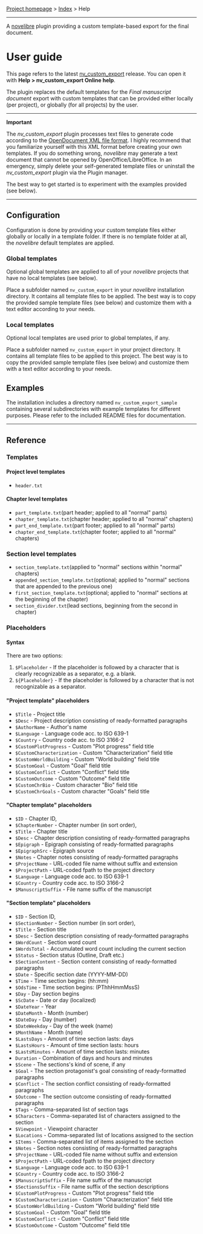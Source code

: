 [Project homepage](https://github.com/peter88213/nv_custom_export) > [Index](../) > Help

---

A [novelibre](https://github.com/peter88213/novelibre/) plugin providing a custom template-based export for the final document.


# User guide

This page refers to the latest 
[nv_custom_export](https://github.com/peter88213/nv_custom_export/) release.
You can open it with **Help > nv_custom_export Online help**.

The plugin replaces the default templates for the *Final manuscript document* export
with custom templates that can be provided either locally (per project), 
or globally (for all projects) by the user. 

---

**Important**

The *nv_custom_export* plugin processes text files to generate code according to the 
[OpenDocument XML file format](https://en.wikipedia.org/wiki/OpenDocument_technical_specification#content.xml). 
I highly recommend that you familiarize yourself with this XML format before creating your 
own templates. If you do something wrong, *novelibre* may generate a text document that cannot 
be opened by OpenOffice/LibreOffice. In an emergency, simply delete your self-generated 
template files or uninstall the *nv_custom_export* plugin via the Plugin manager. 

The best way to get started is to experiment with the examples provided (see below).

---


## Configuration

Configuration is done by providing your custom template files either globally
or locally in a template folder. 
If there is no template folder at all, the *novelibre* default templates are applied.
 

### Global templates

Optional global templates are applied to all of your *novelibre* projects
that have no local templates (see below).

Place a subfolder named `nv_custom_export` in your *novelibre* installation  directory.
It contains all template files to be applied. 
The best way is to copy the provided sample template files (see below) and customize 
them with a text editor according to your needs.


### Local templates

Optional local templates are used prior to global templates, if any.

Place a subfolder named `nv_custom_export` in your project directory.
It contains all template files to be applied to this project. 
The best way is to copy the provided sample template files (see below) and customize 
them with a text editor according to your needs.


## Examples

The installation includes a directory named `nv_custom_export_sample` containing several 
subdirectories with example templates for different purposes. 
Please refer to the included README files for documentation.

---

## Reference

### Templates

#### Project level templates

- `header.txt`

#### Chapter level templates

- `part_template.txt`(part header; applied to all "normal" parts)
- `chapter_template.txt`(chapter header; applied to all "normal" chapters)
- `part_end_template.txt`(part footer; applied to all "normal" parts)
- `chapter_end_template.txt`(chapter footer; applied to all "normal" chapters)


### Section level templates

- `section_template.txt`(applied to "normal" sections within "normal" chapters)
- `appended_section_template.txt`(optional; applied to "normal" sections that are appended to the previous one)
- `first_section_template.txt`(optional; applied  to "normal" sections at the beginning of the chapter)
- `section_divider.txt`(lead sections, beginning from the second in chapter)


### Placeholders

#### Syntax

There are two options:

1.  `$Placeholder` - If the placeholder is followed by a character that
    is clearly recognizable as a separator, e.g. a blank.
2.  `${Placeholder}` - If the placeholder is followed by a character
    that is not recognizable as a separator.

#### "Project template" placeholders

-   `$Title` - Project title
-   `$Desc` - Project description consisting of ready-formatted paragraphs
-   `$AuthorName` - Author\'s name
-   `$Language` - Language code acc. to ISO 639-1
-   `$Country` - Country code acc. to ISO 3166-2
-   `$CustomPlotProgress` - Custom "Plot progress" field title
-   `$CustomCharacterization` - Custom "Characterization" field title
-   `$CustomWorldBuilding` - Custom "World building" field title
-   `$CustomGoal` - Custom "Goal" field title
-   `$CustomConflict` - Custom "Conflict" field title
-   `$CustomOutcome` - Custom "Outcome" field title
-   `$CustomChrBio` - Custom character "Bio" field title
-   `$CustomChrGoals` - Custom character "Goals" field title

#### "Chapter template" placeholders

-   `$ID` - Chapter ID,
-   `$ChapterNumber` - Chapter number (in sort order),
-   `$Title` - Chapter title
-   `$Desc` - Chapter description consisting of ready-formatted paragraphs
-   `$Epigraph` - Epigraph consisting of ready-formatted paragraphs
-   `$EpigraphSrc` - Epigraph source
-   `$Notes` - Chapter notes consisting of ready-formatted paragraphs
-   `$ProjectName` - URL-coded file name without suffix and extension
-   `$ProjectPath` - URL-coded fpath to the project directory
-   `$Language` - Language code acc. to ISO 639-1
-   `$Country` - Country code acc. to ISO 3166-2
-   `$ManuscriptSuffix` - File name suffix of the manuscript

#### "Section template" placeholders

-   `$ID` - Section ID,
-   `$SectionNumber` - Section number (in sort order),
-   `$Title` - Section title
-   `$Desc` - Section description consisting of ready-formatted paragraphs
-   `$WordCount` - Section word count
-   `$WordsTotal` - Accumulated word count including the current section
-   `$Status` - Section status (Outline, Draft etc.)
-   `$SectionContent` - Section content consisting of ready-formatted paragraphs
-   `$Date` - Specific section date (YYYY-MM-DD)
-   `$Time` - Time section begins: (hh:mm)
-   `$OdsTime` - Time section begins: (PThhHmmMssS)
-   `$Day` - Day section begins
-   `$ScDate` - Date or day (localized)
-   `$DateYear` - Year
-   `$DateMonth` - Month (number)
-   `$DateDay` - Day (number)
-   `$DateWeekday` - Day of the week (name)
-   `$MonthName` - Month (name)
-   `$LastsDays` - Amount of time section lasts: days
-   `$LastsHours` - Amount of time section lasts: hours
-   `$LastsMinutes` - Amount of time section lasts: minutes
-   `Duration` - Combination of days and hours and minutes
-   `$Scene` - The sections\'s kind of scene, if any
-   `$Goal` - The section protagonist\'s goal consisting of ready-formatted paragraphs
-   `$Conflict` - The section conflict consisting of ready-formatted paragraphs
-   `$Outcome` - The section outcome consisting of ready-formatted paragraphs
-   `$Tags` - Comma-separated list of section tags
-   `$Characters` - Comma-separated list of characters assigned to the
    section
-   `$Viewpoint` - Viewpoint character
-   `$Locations` - Comma-separated list of locations assigned to the
    section
-   `$Items` - Comma-separated list of items assigned to the section
-   `$Notes` - Section notes consisting of ready-formatted paragraphs
-   `$ProjectName` - URL-coded file name without suffix and extension
-   `$ProjectPath` - URL-coded fpath to the project directory
-   `$Language` - Language code acc. to ISO 639-1
-   `$Country` - Country code acc. to ISO 3166-2
-   `$ManuscriptSuffix` - File name suffix of the manuscript
-   `$SectionsSuffix` - File name suffix of the section descriptions
-   `$CustomPlotProgress` - Custom "Plot progress" field title
-   `$CustomCharacterization` - Custom "Characterization" field title
-   `$CustomWorldBuilding` - Custom "World building" field title
-   `$CustomGoal` - Custom "Goal" field title
-   `$CustomConflict` - Custom "Conflict" field title
-   `$CustomOutcome` - Custom "Outcome" field title

